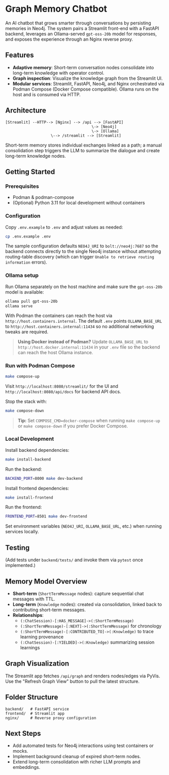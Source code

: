 # Graph Memory Chatbot

An AI chatbot that grows smarter through conversations by persisting memories in Neo4j. The system pairs a Streamlit front-end with a FastAPI backend, leverages an Ollama-served `gpt-oss-20b` model for responses, and exposes the experience through an Nginx reverse proxy.

## Features
- **Adaptive memory**: Short-term conversation nodes consolidate into long-term knowledge with operator control.
- **Graph inspection**: Visualize the knowledge graph from the Streamlit UI.
- **Modular services**: Streamlit, FastAPI, Neo4j, and Nginx orchestrated via Podman Compose (Docker Compose compatible). Ollama runs on the host and is consumed via HTTP.

## Architecture
```
[Streamlit] --HTTP--> [Nginx] --> /api --> [FastAPI]
                                      \-> [Neo4j]
                                      \-> [Ollama]
                    \--> /streamlit --> [Streamlit]
```

Short-term memory stores individual exchanges linked as a path; a manual consolidation step triggers the LLM to summarize the dialogue and create long-term knowledge nodes.

## Getting Started

### Prerequisites
- Podman & podman-compose
- (Optional) Python 3.11 for local development without containers

### Configuration
Copy `.env.example` to `.env` and adjust values as needed:
```bash
cp .env.example .env
```

The sample configuration defaults `NEO4J_URI` to `bolt://neo4j:7687` so the
backend connects directly to the single Neo4j instance without attempting
routing-table discovery (which can trigger `Unable to retrieve routing
information` errors).

### Ollama setup
Run Ollama separately on the host machine and make sure the `gpt-oss-20b` model is available:
```bash
ollama pull gpt-oss-20b
ollama serve
```

With Podman the containers can reach the host via `http://host.containers.internal`. The default `.env` points `OLLAMA_BASE_URL` to `http://host.containers.internal:11434` so no additional networking tweaks are required.

> **Using Docker instead of Podman?** Update `OLLAMA_BASE_URL` to `http://host.docker.internal:11434` in your `.env` file so the backend can reach the host Ollama instance.

### Run with Podman Compose
```bash
make compose-up
```
Visit `http://localhost:8080/streamlit/` for the UI and `http://localhost:8080/api/docs` for backend API docs.

Stop the stack with:
```bash
make compose-down
```

> **Tip:** Set `COMPOSE_CMD=docker-compose` when running `make compose-up` or `make compose-down` if you prefer Docker Compose.

### Local Development
Install backend dependencies:
```bash
make install-backend
```
Run the backend:
```bash
BACKEND_PORT=8000 make dev-backend
```

Install frontend dependencies:
```bash
make install-frontend
```
Run the frontend:
```bash
FRONTEND_PORT=8501 make dev-frontend
```

Set environment variables (`NEO4J_URI`, `OLLAMA_BASE_URL`, etc.) when running services locally.

## Testing
(Add tests under `backend/tests/` and invoke them via `pytest` once implemented.)

## Memory Model Overview
- **Short-term** (`ShortTermMessage` nodes): capture sequential chat messages with TTL.
- **Long-term** (`Knowledge` nodes): created via consolidation, linked back to contributing short-term messages.
- **Relationships**:
  - `(:ChatSession)-[:HAS_MESSAGE]->(:ShortTermMessage)`
  - `(:ShortTermMessage)-[:NEXT]->(:ShortTermMessage)` for chronology
  - `(:ShortTermMessage)-[:CONTRIBUTED_TO]->(:Knowledge)` to trace learning provenance
  - `(:ChatSession)-[:YIELDED]->(:Knowledge)` summarizing session learnings

## Graph Visualization
The Streamlit app fetches `/api/graph` and renders nodes/edges via PyVis. Use the "Refresh Graph View" button to pull the latest structure.

## Folder Structure
```
backend/   # FastAPI service
frontend/  # Streamlit app
nginx/     # Reverse proxy configuration
```

## Next Steps
- Add automated tests for Neo4j interactions using test containers or mocks.
- Implement background cleanup of expired short-term nodes.
- Extend long-term consolidation with richer LLM prompts and embeddings.
